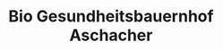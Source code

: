 ---
title: "Bio Gesundheitsbauernhof Aschacher"
url: /graz/bio-gesundheitsbauernhof-aschacher/
shop: Hofladen
---